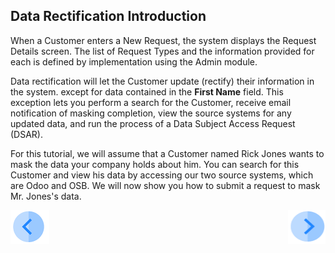 ## Data Rectification Introduction

When a Customer enters a New Request, the system displays the Request Details screen. The list of Request Types and the information provided for each is defined by implementation using the Admin module.

Data rectification will let the Customer update (rectify) their information in the system. except for data contained in the **First Name** field. This exception lets you perform a search for the Customer, receive email notification of masking completion, view the source systems for any updated data, and run the process of a Data Subject Access Request (DSAR).

For this tutorial, we will assume that a Customer named Rick Jones wants to mask the data your company holds about him. You can search for this Customer and view his data by accessing our two source systems, which are Odoo and OSB. We will now show you how to submit a request to mask Mr. Jones's data.



[![Previous](/articles/demo_project/DPM_Demo_Project/images/Previous.png)](/articles/demo_project/DPM_Demo_Project/04_Rectify/01_Rectify_Data_Main.md)[<img align="right" width="60" height="54" src="/articles/demo_project/DPM_Demo_Project/images/Next.png">](/articles/demo_project/DPM_Demo_Project/04_Rectify/03_01_Rectify_Data_Tutorial.md)
